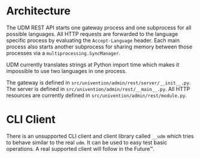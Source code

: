 Architecture
============

The UDM REST API starts one gateway process and one subprocess for all possible languages.
All HTTP requests are forwarded to the language specific process by evaluating the `Accept-Language` header.
Each main process also starts another subprocess for sharing memory between those processes via a `multiprocessing.SyncManager`.

UDM currently translates strings at Python import time which makes it impossible to use two languages in one process.

The gateway is defined in `src/univention/admin/rest/server/__init__.py`.
The server is defined in `src/univention/admin/rest/__main__.py`.
All HTTP resources are currently defined in `src/univention/admin/rest/module.py`.

CLI Client
==========
There is an unsupported CLI client and client library called `__udm` which tries to behave similar to the real `udm`.
It can be used to easy test basic operations.
A real supported client will follow in the Future™.
